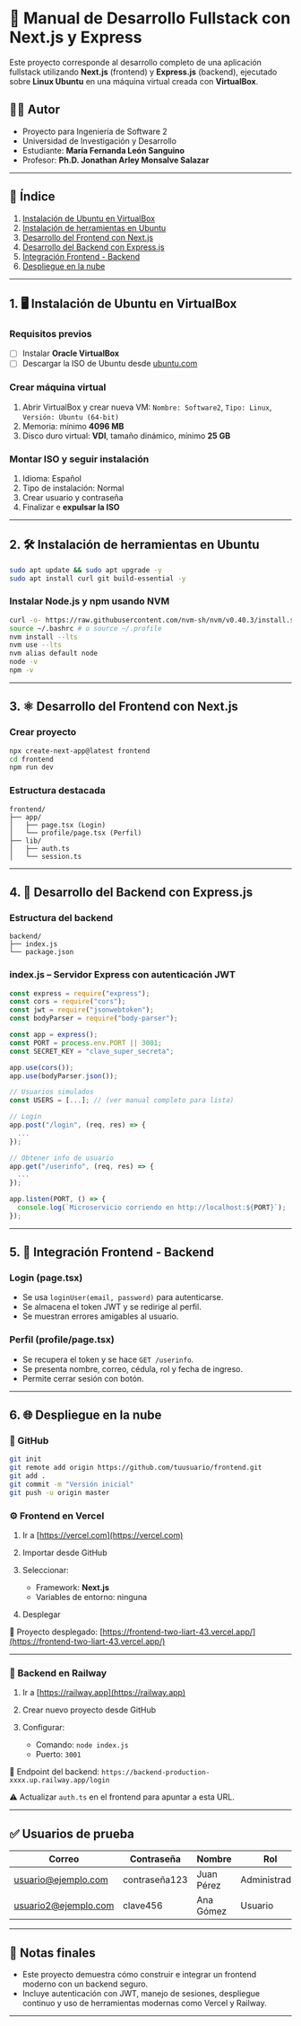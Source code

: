 # 🧾 Manual de Desarrollo Fullstack con Next.js y Express

Este proyecto corresponde al desarrollo completo de una aplicación fullstack utilizando **Next.js** (frontend) y **Express.js** (backend), ejecutado sobre **Linux Ubuntu** en una máquina virtual creada con **VirtualBox**.

## 👨‍💻 Autor

- Proyecto para Ingeniería de Software 2  
- Universidad de Investigación y Desarrollo  
- Estudiante: **María Fernanda León Sanguino**  
- Profesor: **Ph.D. Jonathan Arley Monsalve Salazar**

---

## 📑 Índice

1. [Instalación de Ubuntu en VirtualBox](#1-instalación-de-ubuntu-en-virtualbox)  
2. [Instalación de herramientas en Ubuntu](#2-instalación-de-herramientas-en-ubuntu)  
3. [Desarrollo del Frontend con Next.js](#3-desarrollo-del-frontend-con-nextjs)  
4. [Desarrollo del Backend con Express.js](#4-desarrollo-del-backend-con-expressjs)  
5. [Integración Frontend - Backend](#5-integración-frontend---backend)  
6. [Despliegue en la nube](#6-despliegue-en-la-nube)

---

## 1. 🖥 Instalación de Ubuntu en VirtualBox

### Requisitos previos
- [ ] Instalar **Oracle VirtualBox**
- [ ] Descargar la ISO de Ubuntu desde [ubuntu.com](https://ubuntu.com/download)

### Crear máquina virtual
1. Abrir VirtualBox y crear nueva VM: `Nombre: Software2`, `Tipo: Linux`, `Versión: Ubuntu (64-bit)`
2. Memoria: mínimo **4096 MB**
3. Disco duro virtual: **VDI**, tamaño dinámico, mínimo **25 GB**

### Montar ISO y seguir instalación
1. Idioma: Español
2. Tipo de instalación: Normal
3. Crear usuario y contraseña
4. Finalizar e **expulsar la ISO**

---

## 2. 🛠 Instalación de herramientas en Ubuntu

```bash
sudo apt update && sudo apt upgrade -y
sudo apt install curl git build-essential -y
````

### Instalar Node.js y npm usando NVM

```bash
curl -o- https://raw.githubusercontent.com/nvm-sh/nvm/v0.40.3/install.sh | bash
source ~/.bashrc # o source ~/.profile
nvm install --lts
nvm use --lts
nvm alias default node
node -v
npm -v
```

---

## 3. ⚛️ Desarrollo del Frontend con Next.js

### Crear proyecto

```bash
npx create-next-app@latest frontend
cd frontend
npm run dev
```

### Estructura destacada

```
frontend/
├── app/
│   ├── page.tsx (Login)
│   └── profile/page.tsx (Perfil)
├── lib/
│   ├── auth.ts
│   └── session.ts
```

---

## 4. 🚀 Desarrollo del Backend con Express.js

### Estructura del backend

```
backend/
├── index.js
└── package.json
```

### index.js – Servidor Express con autenticación JWT

```js
const express = require("express");
const cors = require("cors");
const jwt = require("jsonwebtoken");
const bodyParser = require("body-parser");

const app = express();
const PORT = process.env.PORT || 3001;
const SECRET_KEY = "clave_super_secreta";

app.use(cors());
app.use(bodyParser.json());

// Usuarios simulados
const USERS = [...]; // (ver manual completo para lista)

// Login
app.post("/login", (req, res) => {
  ...
});

// Obtener info de usuario
app.get("/userinfo", (req, res) => {
  ...
});

app.listen(PORT, () => {
  console.log(`Microservicio corriendo en http://localhost:${PORT}`);
});
```

---

## 5. 🔗 Integración Frontend - Backend

### Login (page.tsx)

* Se usa `loginUser(email, password)` para autenticarse.
* Se almacena el token JWT y se redirige al perfil.
* Se muestran errores amigables al usuario.

### Perfil (profile/page.tsx)

* Se recupera el token y se hace `GET /userinfo`.
* Se presenta nombre, correo, cédula, rol y fecha de ingreso.
* Permite cerrar sesión con botón.

---

## 6. 🌐 Despliegue en la nube

### 📁 GitHub

```bash
git init
git remote add origin https://github.com/tuusuario/frontend.git
git add .
git commit -m "Versión inicial"
git push -u origin master
```

### ⚙️ Frontend en Vercel

1. Ir a [https://vercel.com](https://vercel.com)
2. Importar desde GitHub
3. Seleccionar:

   * Framework: **Next.js**
   * Variables de entorno: ninguna
4. Desplegar

🔗 Proyecto desplegado:
[https://frontend-two-liart-43.vercel.app/](https://frontend-two-liart-43.vercel.app/)

---

### 🚀 Backend en Railway

1. Ir a [https://railway.app](https://railway.app)
2. Crear nuevo proyecto desde GitHub
3. Configurar:

   * Comando: `node index.js`
   * Puerto: `3001`

🔗 Endpoint del backend:
`https://backend-production-xxxx.up.railway.app/login`

⚠️ Actualizar `auth.ts` en el frontend para apuntar a esta URL.

---

## ✅ Usuarios de prueba

| Correo                                              | Contraseña    | Nombre     | Rol           |
| --------------------------------------------------- | ------------- | ---------- | ------------- |
| [usuario@ejemplo.com](mailto:usuario@ejemplo.com)   | contraseña123 | Juan Pérez | Administrador |
| [usuario2@ejemplo.com](mailto:usuario2@ejemplo.com) | clave456      | Ana Gómez  | Usuario       |

---

## 📌 Notas finales

* Este proyecto demuestra cómo construir e integrar un frontend moderno con un backend seguro.
* Incluye autenticación con JWT, manejo de sesiones, despliegue continuo y uso de herramientas modernas como Vercel y Railway.

---
